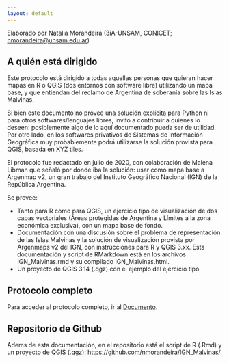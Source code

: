 ```yaml
---
layout: default
---
```


Elaborado por Natalia Morandeira (3iA-UNSAM, CONICET; nmorandeira@unsam.edu.ar)

## A quién está dirigido
Este protocolo está dirigido a todas aquellas personas que quieran hacer mapas en R o QGIS (dos entornos con software libre) utilizando un mapa base, y que entiendan del reclamo de Argentina de soberanía sobre las Islas Malvinas.

Si bien este documento no provee una solución explícita para Python ni para otros softwares/lenguajes libres, invito a contribuir a quienes lo deseen: posiblemente algo de lo aquí documentado pueda ser de utilidad. Por otro lado, en los softwares privativos de Sistemas de Información Geográfica muy probablemente podrá utilizarse la solución provista para QGIS, basada en XYZ tiles.

El protocolo fue redactado en julio de 2020, con colaboración de Malena Libman que señaló por dónde iba la solución: usar como mapa base a Argenmap v2, un gran trabajo del Instituto Geográfico Nacional (IGN) de la República Argentina.

Se provee:
- Tanto para R como para QGIS, un ejercicio tipo de visualización de dos capas vectoriales (Áreas protegidas de Argentina y Límites a la zona económica exclusiva), con un mapa base de fondo.
- Documentación con una discusión sobre el problema de representación de las Islas Malvinas y la solución de visualización provista por Argenmaps v2 del IGN, con instrucciones para R y QGIS 3.xx. Esta documentación y script de RMarkdown está en los archivos IGN_Malvinas.rmd y su compilado IGN_Malvinas.html.
- Un proyecto de QGIS 3.14 (.qgz) con el ejemplo del ejercicio tipo.

## Protocolo completo
Para acceder al protocolo completo, ir al <a href="IGN_Malvinas.html">Documento</a>.

## Repositorio de Github
Adems de esta documentación, en el repositorio está el script de R (.Rmd) y un proyecto de QGIS (.qgz): <https://github.com/nmorandeira/IGN_Malvinas/>.
